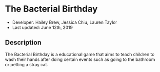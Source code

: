 # The Bacterial Birthday
- Developer: Hailey Brew, Jessica Chiu, Lauren Taylor
- Last updated: June 12th, 2019

## Description
The Bacterial Birthday is a educational game that aims to teach children to wash their hands after doing certain events such as going to the bathroom or petting a stray cat.
